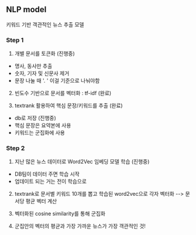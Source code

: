 ## NLP model

키워드 기반 객관적인 뉴스 추출 모델

### Step 1

1. 개별 문서를 토큰화 (진행중)
- 명사, 동사만 추출
- 숫자, 기자 및 신문사 제거
- 문장 나눌 때 '. ' 이걸 기준으로 나눠야함

2. 빈도수 기반으로 문서를 벡터화 : tf-idf (완료)

3. textrank 활용하여 핵심 문장/키워드를 추출 (완료)
- db로 저장 (진행중)
- 핵심 문장은 요약본에 사용
- 키워드는 군집화에 사용


### Step 2 

1. 지난 많은 뉴스 데이터로 Word2Vec 임베딩 모델 학습 (진행중)
- DB팀이 데이터 주면 학습 시작
- 업데이트 되는 거는 전이 학습으로

2. textrank로 문서별 키워드 10개를 뽑고 학습된 word2vec으로 각자 벡터화 --> 문서당 평균 벡터 계산

3. 벡터화된 cosine similarity를 통해 군집화

4. 군집안의 벡터의 평균과 가장 가까운 뉴스가 가장 객관적인 것!
